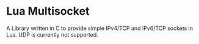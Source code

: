 # Lua Multisocket
A Library written in C to provide simple IPv4/TCP and IPv6/TCP sockets in Lua.
UDP is currently not supported.
